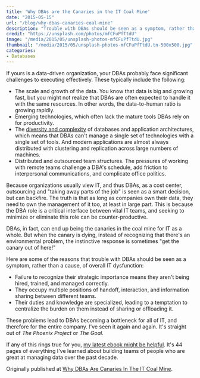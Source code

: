 ```yaml
---
title: 'Why DBAs are the Canaries in the IT Coal Mine'
date: "2015-05-15"
url: "/blog/why-dbas-canaries-coal-mine"
description: "Trouble with DBAs should be seen as a symptom, rather than a cause, of overall IT dysfunction."
credit: "https://unsplash.com/photos/mfCFuPfTtdU"
image: "/media/2015/05/unsplash-photos-mfCFuPfTtdU.jpg"
thumbnail: "/media/2015/05/unsplash-photos-mfCFuPfTtdU.tn-500x500.jpg"
categories:
- Databases
---
```

If yours is a data-driven organization, your DBAs probably face significant challenges to executing effectively. These typically include the following:
<!--more-->

* The scale and growth of the data. You know that data is big and growing fast, but you might not realize that DBAs are often expected to handle it with the same resources. In other words, the data-to-human ratio is growing rapidly.
* Emerging technologies, which often lack the mature tools DBAs rely on for productivity.
* The [diversity and complexity](https://vividcortex.com/blog/2015/01/23/polyglot-persistence-distributed-database-new-reality/) of databases and application architectures, which means that DBAs can't manage a single set of technologies with a single set of tools. And modern applications are almost always distributed with clustering and replication across large numbers of machines.
* Distributed and outsourced team structures. The pressures of working with remote teams challenge a DBA's schedule, add friction to interpersonal communications, and complicate office politics.

Because organizations usually view IT, and thus DBAs, as a cost center, outsourcing and "taking away parts of the job" is seen as a smart decision, but can backfire. The truth is that as long as companies own their data, they need to own the management of it too, at least in large part. This is because the DBA role is a critical interface between vital IT teams, and seeking to minimize or eliminate this role can be counter-productive.

DBAs, in fact, can end up being the canaries in the coal mine for IT as a whole. But when the canary is dying, instead of recognizing that there's an environmental problem, the instinctive response is sometimes "get the canary out of here!"

Here are some of the reasons that trouble with DBAs should be seen as a symptom, rather than a cause, of overall IT dysfunction:

* Failure to recognize their strategic importance means they aren't being hired, trained, and managed correctly.
* They occupy multiple positions of handoff, interaction, and information sharing between different teams.
* Their duties and knowledge are specialized, leading to a temptation to centralize the burden on them instead of sharing or offloading it.

These problems lead to DBAs becoming a bottleneck for all of IT, and therefore for the entire company. I've seen it again and again. It's straight out of *The Phoenix Project* or *The Goal*.

If any of this rings true for you, [my latest ebook might be helpful](https://vividcortex.com/resources/building-scalable-dba-team/). It's 44 pages of everything I've learned about building teams of people who are great at managing data over the past decade.

Originally published at [Why DBAs Are Canaries In The IT Coal Mine](https://www.linkedin.com/pulse/why-dbas-canaries-coal-mine-baron-schwartz).
